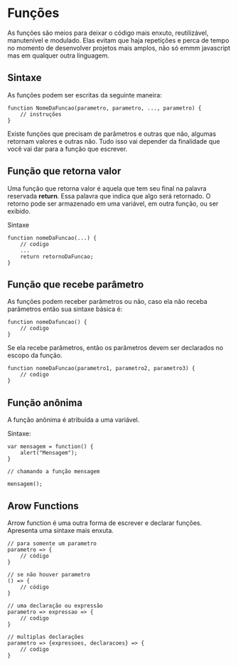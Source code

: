 # Funções

As funções são meios para deixar o código mais enxuto, reutilizável, manutenível e modulado.
Elas evitam que haja repetições e perca de tempo no momento de desenvolver projetos mais amplos, não só emmm javascript mas em qualquer outra linguagem.

## Sintaxe

As funções podem ser escritas da seguinte maneira:

```
function NomeDaFuncao(parametro, parametro, ..., parametro) {
    // instruções
}
```

Existe funções que precisam de parâmetros e outras que não, algumas retornam valores e outras não. Tudo isso vai depender da finalidade que você vai dar para a função que escrever.

## Função que retorna valor

Uma função que retorna valor é aquela que tem seu final na palavra reservada <b>return</b>.
Essa palavra que indica que algo será retornado. O retorno pode ser armazenado em uma variável, em outra função, ou ser exibido.

Sintaxe
```
function nomeDaFuncao(...) {
    // codigo
    ...
    return retornoDaFuncao;
}
```

## Função que recebe parâmetro

As funções podem receber parâmetros ou não, caso ela não receba parâmetros então sua sintaxe básica é:
```
function nomeDafuncao() {
    // codigo
}
```

Se ela recebe parâmetros, então os parâmetros devem ser declarados no escopo da função.
```
function nomeDaFuncao(parametro1, parametro2, parametro3) {
    // codigo
}
```

## Função anônima

A função anônima é atribuída a uma variável.

Sintaxe:
```
var mensagem = function() {
    alert("Mensagem");
}

// chamando a função mensagem

mensagem();

```

## Arow Functions

Arrow function é uma outra forma de escrever e declarar funções. Apresenta uma sintaxe mais enxuta.

```
// para somente um parametro
parametro => {
    // código
}

// se não houver parametro
() => {
    // código
}

// uma declaração ou expressão
parametro => expressao => {
    // codigo
}

// multiplas declarações
parametro => {expressoes, declaracoes} => {
    // codigo
}

```
